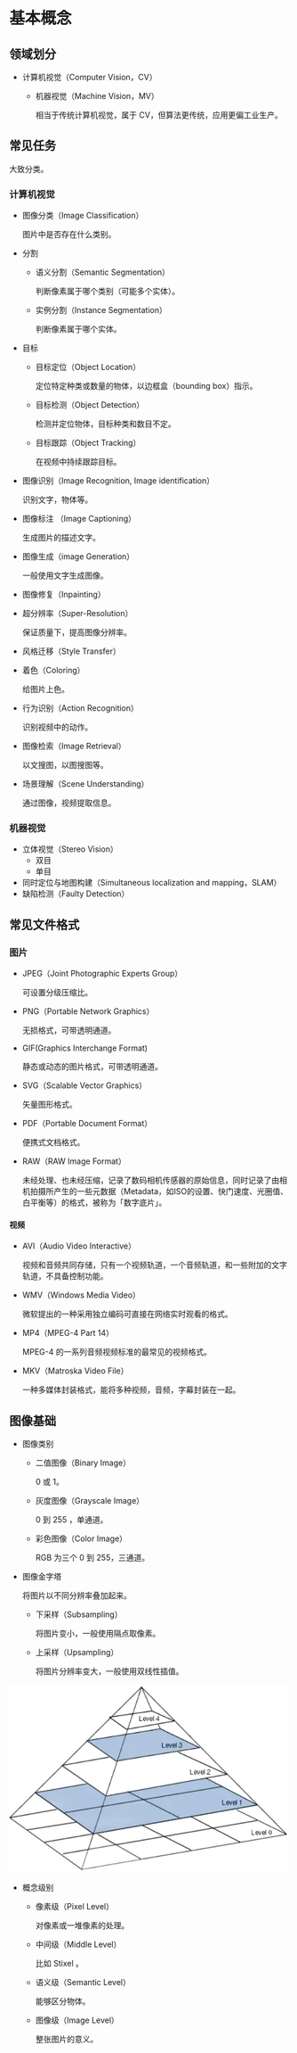# 基本概念

## 领域划分

- 计算机视觉（Computer Vision，CV）

	- 机器视觉（Machine Vision，MV）

	  相当于传统计算机视觉，属于 CV，但算法更传统，应用更偏工业生产。


## 常见任务

大致分类。

### 计算机视觉

- 图像分类（Image Classification）

	图片中是否存在什么类别。

- 分割

	- 语义分割（Semantic Segmentation）

		判断像素属于哪个类别（可能多个实体）。

	- 实例分割（Instance Segmentation）

		判断像素属于哪个实体。

- 目标

	- 目标定位（Object Location）

		定位特定种类或数量的物体，以边框盒（bounding box）指示。

	- 目标检测（Object Detection）

		检测并定位物体，目标种类和数目不定。

	- 目标跟踪（Object Tracking）

		在视频中持续跟踪目标。

- 图像识别（Image Recognition, Image identification）

	识别文字，物体等。

- 图像标注 （Image Captioning）

	生成图片的描述文字。

- 图像生成（image Generation）

	一般使用文字生成图像。

- 图像修复（Inpainting）

- 超分辨率（Super-Resolution）

	保证质量下，提高图像分辨率。

- 风格迁移（Style Transfer）

- 着色（Coloring）

	给图片上色。

- 行为识别（Action Recognition）

	识别视频中的动作。

- 图像检索（Image Retrieval）

	以文搜图，以图搜图等。

- 场景理解（Scene Understanding）

	通过图像，视频提取信息。

### 机器视觉

- 立体视觉（Stereo Vision）
	- 双目
	- 单目
- 同时定位与地图构建（Simultaneous localization and mapping，SLAM）
- 缺陷检测（Faulty Detection）

## 常见文件格式

### 图片

- JPEG（Joint Photographic Experts Group）

	可设置分级压缩比。

- PNG（Portable Network Graphics）

	无损格式，可带透明通道。

- GIF(Graphics Interchange Format)

	静态或动态的图片格式，可带透明通道。

- SVG（Scalable Vector Graphics）

	矢量图形格式。

- PDF（Portable Document Format）

	便携式文档格式。

- RAW（RAW Image Format）

	未经处理、也未经压缩，记录了数码相机传感器的原始信息，同时记录了由相机拍摄所产生的一些元数据（Metadata，如ISO的设置、快门速度、光圈值、白平衡等）的格式，被称为「数字底片」。

#### 视频

- AVI（Audio Video Interactive）

	视频和音频共同存储，只有一个视频轨道，一个音频轨道，和一些附加的文字轨道，不具备控制功能。

- WMV（Windows Media Video）

	微软提出的一种采用独立编码可直接在网络实时观看的格式。

- MP4（MPEG-4 Part 14）

	MPEG-4 的一系列音频视频标准的最常见的视频格式。

- MKV（Matroska Video File）

	一种多媒体封装格式，能将多种视频，音频，字幕封装在一起。

## 图像基础

- 图像类别

	- 二值图像（Binary Image）

		0 或 1。

	- 灰度图像（Grayscale Image）

		0 到 255 ，单通道。

	- 彩色图像（Color Image）

		RGB 为三个 0 到 255，三通道。
	
- 图像金字塔

  将图片以不同分辨率叠加起来。

  - 下采样（Subsampling）

  	将图片变小，一般使用隔点取像素。

  - 上采样（Upsampling）

  	将图片分辨率变大，一般使用双线性插值。

![image-20221212155926140](images/基本概念/image-20221212155926140.png)

- 概念级别

	- 像素级（Pixel Level）

		对像素或一堆像素的处理。

	- 中间级（Middle Level）

		比如 Stixel 。

	- 语义级（Semantic Level）

		能够区分物体。

	- 图像级（Image Level）

		整张图片的意义。